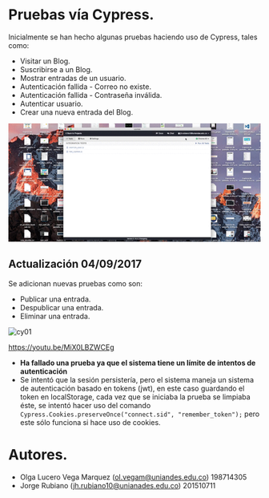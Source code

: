# Pruebas vía Cypress.

Inicialmente se han hecho algunas pruebas haciendo uso de Cypress, tales como:

* Visitar un Blog.
* Suscribirse a un Blog.
* Mostrar entradas de un usuario.
* Autenticación fallida - Correo no existe.
* Autenticación fallida - Contraseña inválida.
* Autenticar usuario.
* Crear una nueva entrada del Blog.

![cy01](https://github.com/jhrubiano10/pruebas_automaticas/blob/master/images/cypress_test_Ghost_01.gif?raw=true)

## Actualización 04/09/2017

Se adicionan nuevas pruebas como son:

* Publicar una entrada.
* Despublicar una entrada.
* Eliminar una entrada.


![cy01](https://github.com/jhrubiano10/pruebas_automaticas/blob/master/images/cypress_test_Ghost_02.gif?raw=true)

https://youtu.be/MiX0LBZWCEg


* **Ha fallado una prueba ya que el sistema tiene un límite de intentos de autenticación**
* Se intentó que la sesión persistería, pero el sistema maneja un sistema de autenticación basado en tokens (jwt), en este caso guardando el token en localStorage, cada vez que se iniciaba la prueba se limpiaba éste, se intentó hacer uso del comando ```Cypress.Cookies.preserveOnce("connect.sid", "remember_token");``` pero este sólo funciona si hace uso de cookies.

# Autores.

* Olga Lucero Vega Marquez (ol.vegam@uniandes.edu.co) 198714305
* Jorge Rubiano (jh.rubiano10@unianades.edu.co) 201510711
